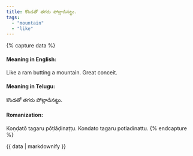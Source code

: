 ```yaml
---
title: కొండతో తగరు పోట్లాడినట్టు.
tags:
  - "mountain"
  - "like"
---
```


{% capture data %}
#### Meaning in English:
Like a ram butting a mountain.
Great conceit.

#### Meaning in Telugu:
కొండతో తగరు పోట్లాడినట్టు.

#### Romanization:
Koṇḍatō tagaru pōṭlāḍinaṭṭu.
Kondato tagaru potladinattu.
{% endcapture %}

{{ data | markdownify }}

